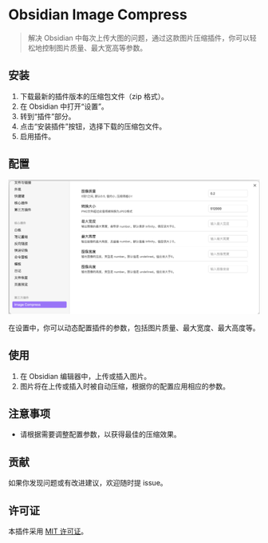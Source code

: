 # Obsidian Image Compress

> 解决 Obsidian 中每次上传大图的问题，通过这款图片压缩插件，你可以轻松地控制图片质量、最大宽高等参数。

## 安装

1. 下载最新的插件版本的压缩包文件（zip 格式）。
2. 在 Obsidian 中打开“设置”。
3. 转到“插件”部分。
4. 点击“安装插件”按钮，选择下载的压缩包文件。
5. 启用插件。

## 配置

![img](imgs/image.png)

在设置中，你可以动态配置插件的参数，包括图片质量、最大宽度、最大高度等。

## 使用

1. 在 Obsidian 编辑器中，上传或插入图片。
2. 图片将在上传或插入时被自动压缩，根据你的配置应用相应的参数。

## 注意事项

- 请根据需要调整配置参数，以获得最佳的压缩效果。

## 贡献

如果你发现问题或有改进建议，欢迎随时提 issue。

## 许可证

本插件采用 [MIT 许可证](LICENSE)。





